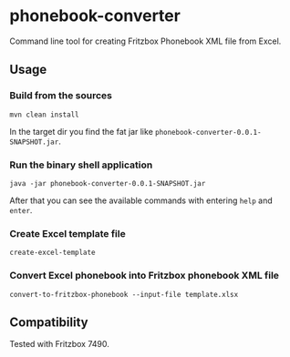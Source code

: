 # phonebook-converter
Command line tool for creating Fritzbox Phonebook XML file from Excel.

## Usage

### Build from the sources

`mvn clean install`

In the target dir you find the fat jar like `phonebook-converter-0.0.1-SNAPSHOT.jar`.

### Run the binary shell application 

`java -jar phonebook-converter-0.0.1-SNAPSHOT.jar`

After that you can see the available commands with entering `help` and `enter`.

### Create Excel template file

`create-excel-template`

### Convert Excel phonebook into Fritzbox phonebook XML file

`convert-to-fritzbox-phonebook --input-file template.xlsx`

## Compatibility

Tested with Fritzbox 7490.

